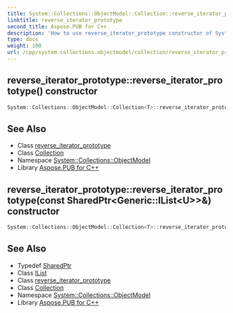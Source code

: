 ```yaml
---
title: System::Collections::ObjectModel::Collection::reverse_iterator_prototype::reverse_iterator_prototype constructor
linktitle: reverse_iterator_prototype
second_title: Aspose.PUB for C++
description: 'How to use reverse_iterator_prototype constructor of System::Collections::ObjectModel::Collection::reverse_iterator_prototype class in C++.'
type: docs
weight: 100
url: /cpp/system.collections.objectmodel/collection/reverse_iterator_prototype/reverse_iterator_prototype/
---
```

## reverse_iterator_prototype::reverse_iterator_prototype() constructor




```cpp
System::Collections::ObjectModel::Collection<T>::reverse_iterator_prototype<U>::reverse_iterator_prototype()
```

## See Also

* Class [reverse_iterator_prototype](../)
* Class [Collection](../../)
* Namespace [System::Collections::ObjectModel](../../../)
* Library [Aspose.PUB for C++](../../../../)
## reverse_iterator_prototype::reverse_iterator_prototype(const SharedPtr\<Generic::IList\<U\>\>\&) constructor




```cpp
System::Collections::ObjectModel::Collection<T>::reverse_iterator_prototype<U>::reverse_iterator_prototype(const SharedPtr<Generic::IList<U>> &list)
```

## See Also

* Typedef [SharedPtr](../../../../system/sharedptr/)
* Class [IList](../../../../system.collections.generic/ilist/)
* Class [reverse_iterator_prototype](../)
* Class [Collection](../../)
* Namespace [System::Collections::ObjectModel](../../../)
* Library [Aspose.PUB for C++](../../../../)
